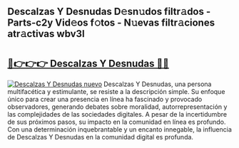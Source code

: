 ## Descalzas Y Desnudas D𝚎sn𝚞dos filtr𝚊dos - Parts-c2y Vid𝚎os f𝚘tos - N𝚞evas filtr𝚊ciones atr𝚊ctivas wbv3l

# <h2><a href="http://mb1r0x.tromn.icu/?c=Descalzas+Y+Desnudas">🔗👉👉👉 Descalzas Y Desnudas 🔗🔗</a></h2>

[![Descalzas Y Desnudas nuevo](https://i.imgur.com/pEAQMta.gif)](http://mb1r0x.tromn.icu/?c=Descalzas+Y+Desnudas)
Descalzas Y Desnudas, una persona multifacética y estimulante, se resiste a la descripción simple. Su enfoque único para crear una presencia en línea ha fascinado y provocado observadores, generando debates sobre moralidad, autorrepresentación y las complejidades de las sociedades digitales. A pesar de la incertidumbre de sus próximos pasos, su impacto en la comunidad en línea es profundo. Con una determinación inquebrantable y un encanto innegable, la influencia de Descalzas Y Desnudas en la comunidad digital es profunda.
